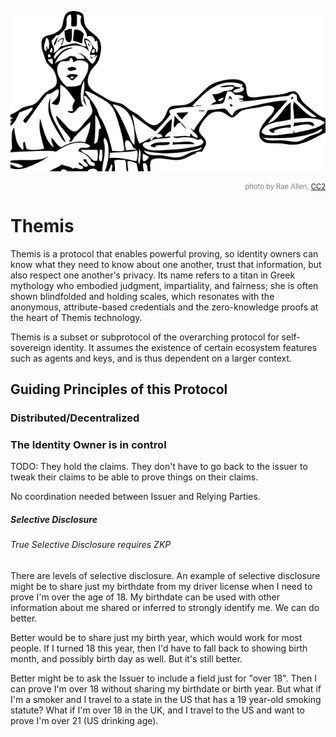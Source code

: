![Themis](themis.jpg)
<p style="text-align:right;font-size:80%;color:gray">photo by Rae Allen, <a target="_blank" href="https://creativecommons.org/licenses/by/2.0/">CC2</a></p>

# Themis

Themis is a protocol that enables powerful proving, so identity
owners can know what they need to know about one another, trust that information,
but also respect one another's privacy. Its name refers to a titan in
Greek mythology who embodied judgment, impartiality, and fairness; she
is often shown blindfolded and holding scales, which resonates with the
anonymous, attribute-based credentials and the zero-knowledge proofs
at the heart of Themis technology.

Themis is a subset or subprotocol of the overarching protocol for self-sovereign
identity. It assumes the existence of certain ecosystem features such as
agents and keys, and is thus dependent on a larger context.


## Guiding Principles of this Protocol
### Distributed/Decentralized
### The Identity Owner is in control
TODO: They hold the claims. They don't have to go back to the issuer to tweak their claims to be able to prove things on their claims.

No coordination needed between Issuer and Relying Parties.

##### Selective Disclosure
###### True Selective Disclosure requires ZKP
There are levels of selective disclosure. An example of selective disclosure might be to share just my birthdate from my driver license when I need to prove I'm over the age of 18. My birthdate can be used with other information about me shared or inferred to strongly identify me. We can do better.

Better would be to share just my birth year, which would work for most people. If I turned 18 this year, then I'd have to fall back to showing birth month, and possibly birth day as well. But it's still better.

Better might be to ask the Issuer to include a field just for "over 18". Then I can prove I'm over 18 without sharing my birthdate or birth year. But what if I'm a smoker and I travel to a state in the US that has a 19 year-old smoking statute? What if I'm over 18 in the UK, and I travel to the US and want to prove I'm over 21 (US drinking age).

